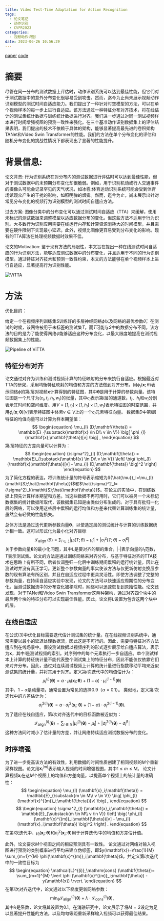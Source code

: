 ```yaml
---
title: Video Test-Time Adaptation for Action Recognition
tags:
  - 论文笔记
  - 动作识别
  - CVPR2023
categories:
  - 视频动作识别
date: 2023-06-26 10:56:29
---
```


[paper](http://arxiv.org/abs/2211.15393)   [code](https://github.com/wlin-at/ViTTA)

# 摘要

尽管在同一分布的测试数据上评估时，动作识别系统可以达到最佳性能，但它们对于测试数据中的意外分布变化很容易受到攻击。然而，迄今为止尚未展示视频动作识别模型的测试时间自适应能力。我们提出了一种针对时空模型的方法，可以在单个视频样本的每一步上进行自适应。该方法通过一种特征分布对齐技术，将在线估计的测试集统计数据与训练统计数据进行对齐。我们进一步通过对同一测试视频样本进行时间增强视图的预测一致性来强化。在三个基准动作识别数据集上的评估结果表明，我们提出的技术不依赖于具体的架构，能够显著提高最先进的卷积架构TANet和Video Swin Transformer的性能。我们的方法在单个分布变化的评估和随机分布变化的挑战性情况下都表现出了显著的性能提升。

<!--more-->

# 背景信息:

论文背景: 行为识别系统在对分布内的测试数据进行评估时可以达到最佳性能，但对于测试数据中的未预期分布变化却很脆弱。例如，用于识别机动或行人交通事件的摄像头可能会记录罕见的天气状况，如冰雹;体育运动识别系统可能会受到体育场馆观众产生的干扰的影响，如照明弹的烟雾。然而，迄今为止，尚未展示出针对常见分布变化的视频行为识别模型的测试时间自适应方法。

过去方案: 图像分类中的分布变化可以通过测试时间自适应（TTA）来缓解，使用未标记的测试数据来调整模型以适应数据分布的变化。但这些方法不适用于行为识别。大多数行为识别应用需要在线运行内存和计算资源消耗大的时间模型，并且需要在硬件限制下实现最小延迟。此外，视频比图像更容易受到分布变化的影响。现有的TTA算法在处理视频数据时效果不佳。

论文的Motivation: 鉴于现有方法的局限性，本文旨在提出一种在线测试时间自适应的行为识别方法，能够适应测试数据中的分布变化，并且适用于不同的行为识别模型。通过特征对齐技术和预测一致性约束，本文的方法能够在单个视频样本上进行自适应，显著提高行为识别性能。

![ViTTA](https://yic-123.oss-cn-guangzhou.aliyuncs.com//img/20230626114107.png)

# 方法

优化目的：

给定一个在视频序列训练集$S$训练好的多层神经网络$\phi$以及网络的最优参数$\hat{\theta}$。在测试的时候，该网络被用于未标签的测试集$T$，而$T$可能与$S$中的数据分布不同。该方法的目的是为了能使得网络$\phi$能够适应这种分布变化，以最大限度地提高在测试视频数据集上的性能。

![Pipeline of ViTTA](https://yic-123.oss-cn-guangzhou.aliyuncs.com//img/20230626211328.png)

## 特征分布对齐

论文通过对齐为训练和测试视频计算的特征映射的分布来执行自适应。根据最近对TTA的研究，采用均衡特征映射的均值和方差的方法做到对齐分布。用$\phi_{l}(\mathbf{x}; \theta)$表示网络$\phi$的第$l$层对视频$\mathbf{x}$计算得到的特征图，其中$\mathbf{\theta}$是用于计算的参数向量。该特征图是一个尺寸为$({c_l},t_l,h_l,w_l)$的张量，其中$c_l$表示第$l$层的通道数，$t_l$、$h_l$和$w_l$分别表示其时间和空间维度。用$V={[1,t_l]\times[1,h_l]\times[1,w_l]}$表示特征图的时空范围，并用$\phi_{l}(\mathbf{x};\mathbf{\theta})[v]$表示特征图中体素$v \in V$上的一个$c_l$元素特征向量。
数据集$D$中第$l$层特征的均值向量可以计算为样本期望值：
$$
\begin{equation}
    \mu_{l} (D;\mathbf{\theta}) = 
        \mathbb{E}_{\substack{\mathbf{x} \in D\\ v \in V}} 
            \big[ \phi_{l} (\mathbf{x};\mathbf{\theta})[v] \big] ,
\end{equation}
$$
第$l$层特征的方差向量可以计算为：
$$
\begin{equation}
    {\sigma^2}_{l} (D;\mathbf{\theta}) = 
        \mathbb{E}_{\substack{\mathbf{x} \in D\\ v \in V}} 
            \left[ \big( \phi_{l} (\mathbf{x};\mathbf{\theta})[v] - \mu_{l} (D;\mathbf{\theta}) \big)^2 \right] 
\end{equation}
$$
为了简化方程的表达，将训练统计量的符号表示缩短为${\hat{\mu}}_l=\mu_{l}(\mathit{S};\hat{\mathbf{\theta}})$和$\hat{\sigma}^2_l={\sigma^2}_l(\mathit{S};\hat{\mathbf{\theta}})$。在论文的实验中，在训练数据上预先计算样本期望和方差。当这些数据不再可用时，它们可以被另一个未标记数据集的统计数据所取代，该数据集已知是由类似分布生成的。对于具有批归一化层的网络，可以使用这些层中累积的运行均值和方差来代替计算训练集的统计量，虽然会有轻微的性能损失。

总体方法是通过迭代更新参数向量$\mathbf{\theta}$，以使选定层的测试统计与计算的训练数据统计相一致。这可以形式化为最小化对齐目标
$$
\begin{equation}
\mathcal{L}_{\text {align }}(\theta)=\sum_{l \in L}\left|\mu_{l}(T ; \theta)-\hat{\mu}_{l}\right|+\left|\sigma_{l}^{2}(T ; \theta)-\hat{\sigma}_{l}^{2}\right|
\end{equation}
$$
关于参数向量$\mathbf{\theta}$的最小化问题，其中$L$是要对齐的层的集合，$|\cdot|$表示向量的$l_1$范数，$\mathit{T}$表示测试集。论文的方法是通过训练网络来对齐分布，与基于特征对齐的TTA技术在思路上有所不同，后者仅调整归一化层中训练期间累积的运行统计量，因此在测试时并没有真正学习。更新整个参数向量的事实使该方法与仅更新仿射变换层参数的现有算法有所区别，并且在自适应过程中更具灵活性。即使方法调整了完整的参数向量，在持续自适应实验中发现，论文的方法可以快速适应周期性的分布变化。当测试数据流中的分布变化被移除时，网络可以迅速恢复到原始性能。论文还发现，对于TANet和Video Swin Transformer这两种架构，通过对齐四个块中的最后两个块的特征分布可以实现最佳性能。因此，论文将$L$设置为包含这两个块中的层。

## 在线自适应

在公式(3)中优化目标需要迭代估计测试集的统计量。在在线视频识别系统中，通常需要以最小的延迟处理数据流，因此这是不可行的。因此，需要将特征对齐方法适应到在线场景中。假设测试数据以视频序列的形式逐步展示给自适应算法，表示为$\mathbf{x}$，其中$i$是测试视频的索引。对序列中的每个元素执行一步自适应。单个测试样本上计算的特征统计量不能代表整个测试集上的特征分布，因此不能仅仅依靠它们来对齐分布。因此，通过对连续测试视频上计算的统计量进行指数移动平均来近似测试集的统计量，并将其用于对齐。定义第$i$次迭代中的均值估计为：
$$
\begin{equation} 
    {\mu_{l}}^{(i)}(\mathbf{\theta})=\alpha\cdot \mu_{l}(\mathbf{x}_i;\mathbf{\theta}) + (1-\alpha)\cdot {\mu_{l}}^{(i-1)}(\mathbf{\theta})
\end{equation}
$$
其中，$1-\alpha$是动量项，通常设置为常见的选择$0.9$（$\alpha=0.1$）。
类似地，定义第$i$次迭代中的方差估计为：
$$
\begin{equation} 
    {\sigma^2_{l}}^{(i)}(\mathbf{\theta})=\alpha\cdot \sigma^2_{l}(\mathbf{x}_i;\mathbf{\theta}) + (1-\alpha)\cdot {\sigma^2_{l}}^{(i-1)}(\mathbf{\theta}).
\end{equation}
$$
为了适应在线自适应，第$i$次对齐迭代中的目标函数被近似为：
$$
\begin{equation}
\mathcal{L}^{(i)}_\mathrm{align}(\mathbf{\theta})=\sum_{l \in ls} \lvert {\mu_{l}}^{(i)}(\mathbf{\theta}) - \hat{\mu}_l \rvert
                                                                 + \lvert  {\sigma^2_{l}}^{(i)}(\mathbf{\theta}) -  \hat{\sigma}^2_l \rvert
\end{equation}
$$
这种方法同时减小了估计量的方差，并让网络持续适应测试数据分布的变化。

## 时序增强

为了进一步提高该方法的有效性，利用数据的时间性质创建了相同视频的$M$个重新采样视图。论文用$\mathbf{x}^{(m)}_i$表示输入视频的时间增强视图，其中$1\le m \le M$。
论文计算视频$\mathbf{x}_i$在这$M$个视图上的均值和方差向量，以提高单个视频上的统计量的准确性：
$$
\begin{equation}
    \mu_{l} (\mathbf{x}_i;\mathbf{\theta}) = 
        \mathbb{E}_{\substack{m \in M\\ v \in V}} 
            \big[ \phi_{l} (\mathbf{x}^{(m)}_i;\mathbf{\theta})[v] \big] ,
\end{equation}
$$
$$
\begin{equation}
    \sigma^2_{l} (\mathbf{x}_i;\mathbf{\theta}) = 
        \mathbb{E}_{\substack{m \in M\\ v \in V}} 
            \left[ \big( \phi_{l} (\mathbf{x}^{(m)}_i;\mathbf{\theta})[v] - \mu_{l} (\mathbf{x}_i;\mathbf{\theta}) \big)^2 \right] .
\end{equation}
$$
在第$i$次迭代中，$\mu_{l} (\mathbf{x}_i;\mathbf{\theta})$和$\sigma^2_{l} (\mathbf{x}_i;\mathbf{\theta})$用于计算迭代$i$中的均值和方差估计值。

此外，论文要求$M$个视图之间的相应预测具有一致性。
论文通过对网络对输入视图进行预测的类别概率进行平均来建立伪标签，即$y(\mathbf{x})=\frac{1}{M} \sum_{m=1}^{M} \phi(\mathbf{x}^{(m)}_i;\mathbf{\theta})$，并定义第$i$次迭代中的一致性目标为
$$
\begin{equation}
\mathcal{L}^{(i)}_\mathrm{cons} (\mathbf{\theta})=  \sum_{m=1}^{M} \lvert \phi (\mathbf{x}^{(m)}_i;\mathbf{\theta}) - y(\mathbf{x}) \rvert.
\end{equation}
$$
在第$i$次对齐迭代中，论文通过以下梯度更新网络参数：
$$
\begin{equation}
\min_{\mathbf{\theta}} \mathcal{L}^{(i)}_\mathrm{align}(\mathbf{\theta}) + \lambda\cdot \mathcal{L}^{(i)}_\mathrm{cons} (\mathbf{\theta}), 
\end{equation}
$$
其中$\lambda$是系数，论文将其设置为0.1。在消融研究中，论文展示了将$M=2$设定为足以显著提升性能的方法，以及均匀等距重新采样输入视频可以获得最佳结果。